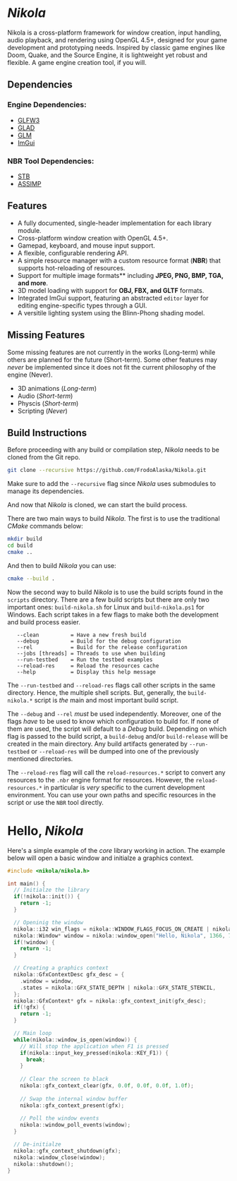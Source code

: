 # *Nikola*

Nikola is a cross-platform framework for window creation, input handling, audio playback, and rendering using OpenGL 4.5+, designed for your game development and prototyping needs. Inspired by classic game engines like Doom, Quake, and the Source Engine, it is lightweight yet robust and flexible. A game engine creation tool, if you will.

## Dependencies

### Engine Dependencies:
- [GLFW3](https://github.com/glfw/glfw)
- [GLAD](https://github.com/Dav1dde/glad)
- [GLM](https://github.com/g-truc/glm)
- [ImGui](https://github.com/ocornut/imgui)

### NBR Tool Dependencies:
- [STB](https://github.com/nothings/stb)
- [ASSIMP](https://github.com/assimp/assimp)

## Features  
- A fully documented, single-header implementation for each library module.  
- Cross-platform window creation with OpenGL 4.5+.  
- Gamepad, keyboard, and mouse input support.  
- A flexible, configurable rendering API.  
- A simple resource manager with a custom resource format (**NBR**) that supports hot-reloading of resources.  
- Support for multiple image formats** including **JPEG, PNG, BMP, TGA, and more**.  
- 3D model loading with support for **OBJ, FBX, and GLTF** formats.  
- Integrated ImGui support, featuring an abstracted `editor` layer for editing engine-specific types through a GUI.  
- A versitile lighting system using the Blinn-Phong shading model.

## Missing Features

Some missing features are not currently in the works (Long-term) while others are planned for the future (Short-term). Some other features may _never_ be implemented since it does not fit the current philosophy of the engine (Never).

- 3D animations (*Long-term*)
- Audio (*Short-term*)
- Physcis (*Short-term*)
- Scripting (*Never*)

## Build Instructions

Before proceeding with any build or compilation step, *Nikola* needs to be cloned from the Git repo. 

```bash
git clone --recursive https://github.com/FrodoAlaska/Nikola.git
```

Make sure to add the `--recursive` flag since *Nikola* uses submodules to manage its dependencies. 

And now that *Nikola* is cloned, we can start the build process. 

There are two main ways to build *Nikola*. The first is to use the traditional _CMake_ commands below:

```bash
mkdir build 
cd build 
cmake .. 
```

And then to build *Nikola* you can use:

```bash
cmake --build .
```

Now the second way to build *Nikola* is to use the build scripts found in the `scripts` directory. There are a few build scripts but there are only two important ones: `build-nikola.sh` for Linux and `build-nikola.ps1` for Windows. Each script takes in a few flags to make both the development and build process easier. 

```
   --clean          = Have a new fresh build              
   --debug          = Build for the debug configuration   
   --rel            = Build for the release configuration 
   --jobs [threads] = Threads to use when building        
   --run-testbed    = Run the testbed examples            
   --reload-res     = Reload the resources cache          
   --help           = Display this help message           
```

The `--run-testbed` and `--reload-res` flags call other scripts in the same directory. Hence, the multiple shell scripts. But, generally, the `build-nikola.*` script is _the_ main and most important build script.

The `--debug` and `--rel` _must_ be used independently. Moreover, one of the flags _have_ to be used to know which configuration to build for. If none of them are used, the script will default to a _Debug_ build. Depending on which flag is passed to the build script, a `build-debug` and/or `build-release` will be created in the main directory. Any build artifacts generated by `--run-testbed` or `--reload-res` will be dumped into one of the previously mentioned directories. 

The `--reload-res` flag will call the `reload-resources.*` script to convert any resources to the `.nbr` engine format for resources. However, the `reload-resources.*` in particular is _very_ specific to the current development environment. You can use your own paths and specific resources in the script or use the `NBR` tool directly. 


# Hello, *Nikola*
Here's a simple example of the _core_ library working in action. The example below will open a basic window and initialze a graphics context.

```c++
#include <nikola/nikola.h>

int main() {
  // Initialze the library
  if(!nikola::init()) {
    return -1;
  }

  // Openinig the window
  nikola::i32 win_flags = nikola::WINDOW_FLAGS_FOCUS_ON_CREATE | nikola::WINDOW_FLAGS_GFX_HARDWARE;
  nikola::Window* window = nikola::window_open("Hello, Nikola", 1366, 768, win_flags);
  if(!window) {
    return -1;
  }

  // Creating a graphics context
  nikola::GfxContextDesc gfx_desc = {
    .window = window,
    .states = nikola::GFX_STATE_DEPTH | nikola::GFX_STATE_STENCIL,
  };
  nikola::GfxContext* gfx = nikola::gfx_context_init(gfx_desc);
  if(!gfx) {
    return -1;
  }

  // Main loop
  while(nikola::window_is_open(window)) {
    // Will stop the application when F1 is pressed
    if(nikola::input_key_pressed(nikola::KEY_F1)) {
      break;
    }
    
    // Clear the screen to black
    nikola::gfx_context_clear(gfx, 0.0f, 0.0f, 0.0f, 1.0f);
    
    // Swap the internal window buffer
    nikola::gfx_context_present(gfx);
    
    // Poll the window events
    nikola::window_poll_events(window);
  }

  // De-initialze
  nikola::gfx_context_shutdown(gfx);
  nikola::window_close(window);
  nikola::shutdown();
}

```
